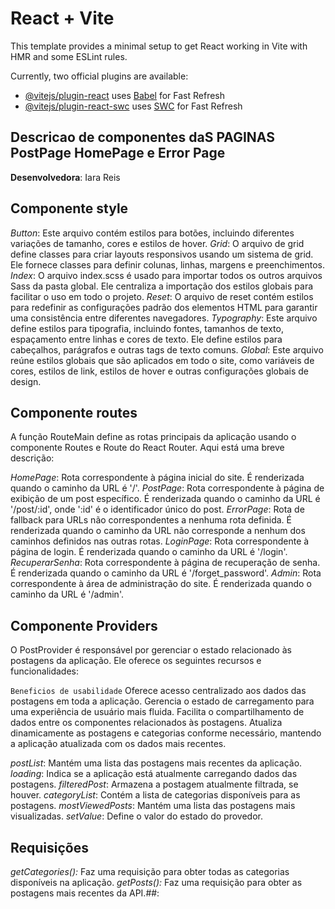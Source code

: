 # React + Vite

This template provides a minimal setup to get React working in Vite with HMR and some ESLint rules.

Currently, two official plugins are available:

- [@vitejs/plugin-react](https://github.com/vitejs/vite-plugin-react/blob/main/packages/plugin-react/README.md) uses [Babel](https://babeljs.io/) for Fast Refresh
- [@vitejs/plugin-react-swc](https://github.com/vitejs/vite-plugin-react-swc) uses [SWC](https://swc.rs/) for Fast Refresh

## Descricao de componentes daS PAGINAS PostPage HomePage e Error Page ##
**Desenvolvedora**: Iara Reis

## Componente style ##
*Button*: Este arquivo contém estilos para botões, incluindo diferentes variações de tamanho, cores e estilos de hover.
*Grid*: O arquivo de grid define classes para criar layouts responsivos usando um sistema de grid. Ele fornece classes para definir colunas, linhas, margens e preenchimentos.
*Index*: O arquivo index.scss é usado para importar todos os outros arquivos Sass da pasta global. 
Ele centraliza a importação dos estilos globais para facilitar o uso em todo o projeto.
*Reset*: O arquivo de reset contém estilos para redefinir as configurações padrão dos elementos HTML para garantir uma consistência entre diferentes navegadores.
*Typography*: Este arquivo define estilos para tipografia, incluindo fontes, tamanhos de texto, espaçamento entre linhas e cores de texto. Ele define estilos para cabeçalhos, parágrafos e outras tags de texto comuns.
*Global*: Este arquivo reúne estilos globais que são aplicados em todo o site, como variáveis de cores, estilos de link, estilos de hover e outras configurações globais de design.

## Componente routes ##

A função RouteMain define as rotas principais da aplicação usando o componente Routes e Route do React Router. 
Aqui está uma breve descrição:

*HomePage*: Rota correspondente à página inicial do site. 
É renderizada quando o caminho da URL é '/'.
*PostPage*: Rota correspondente à página de exibição de um post específico. 
É renderizada quando o caminho da URL é '/post/:id', onde ':id' é o identificador único do post.
*ErrorPage*: Rota de fallback para URLs não correspondentes a nenhuma rota definida. 
É renderizada quando o caminho da URL não corresponde a nenhum dos caminhos definidos nas outras rotas.
*LoginPage*: Rota correspondente à página de login. É renderizada quando o caminho da URL é '/login'.
*RecuperarSenha*: Rota correspondente à página de recuperação de senha. É renderizada quando o caminho da URL é '/forget_password'.
*Admin*: Rota correspondente à área de administração do site. É renderizada quando o caminho da URL é '/admin'.

## Componente Providers ##

O PostProvider é responsável por gerenciar o estado relacionado às postagens da aplicação. Ele oferece os seguintes recursos e funcionalidades:

`` Beneficios de usabilidade ``
Oferece acesso centralizado aos dados das postagens em toda a aplicação.
Gerencia o estado de carregamento para uma experiência de usuário mais fluida.
Facilita o compartilhamento de dados entre os componentes relacionados às postagens.
Atualiza dinamicamente as postagens e categorias conforme necessário, mantendo a aplicação atualizada com os dados mais recentes.


*postList*: Mantém uma lista das postagens mais recentes da aplicação.
*loading*: Indica se a aplicação está atualmente carregando dados das postagens.
*filteredPost*: Armazena a postagem atualmente filtrada, se houver.
*categoryList*: Contém a lista de categorias disponíveis para as postagens.
*mostViewedPosts*: Mantém uma lista das postagens mais visualizadas.
*setValue*: Define o valor do estado do provedor.

## Requisições ##

*getCategories():* Faz uma requisição para obter todas as categorias disponíveis na aplicação.
*getPosts():* Faz uma requisição para obter as postagens mais recentes da API.##:
